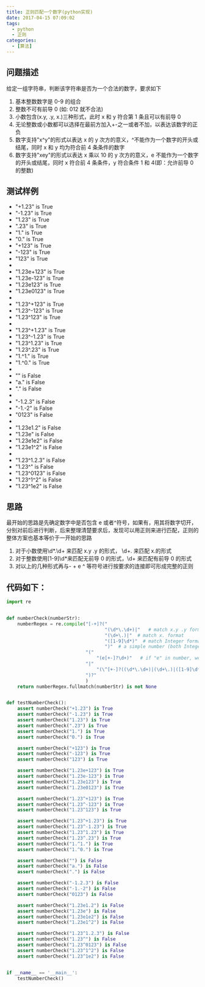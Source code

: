 ```yaml
---
title: 正则匹配一个数字(python实现)
date: 2017-04-15 07:09:02
tags:
  - python
  - 正则
categories:
  - [算法]
---
```


## 问题描述

给定一组字符串，判断该字符串是否为一个合法的数字，要求如下

1. 基本整数数字是 0-9 的组合
1. 整数不可有前导 0 (如: 012 就不合法)
1. 小数包含(x.y, .y, x.)三种形式，此时 x 和 y 符合第 1 条且可以有前导 0
1. 无论整数或小数都可以选择在最前方加入+-之一或者不加，以表达该数字的正负
1. 数字支持"x^y"的形式以表达 x 的 y 次方的意义，^不能作为一个数字的开头或结尾，同时 x 和 y 均为符合前 4 条条件的数字
1. 数字支持"xey"的形式以表达 x 乘以 10 的 y 次方的意义，e 不能作为一个数字的开头或结尾，同时 x 符合前 4 条条件，y 符合条件 1 和 4(即：允许前导 0 的整数)

## 测试样例

- "+1.23" is True
- "-1.23" is True
- "1.23" is True
- ".23" is True
- "1." is True
- "0." is True
- "+123" is True
- "-123" is True
- "123" is True
-
- "1.23e+123" is True
- "1.23e-123" is True
- "1.23e123" is True
- "1.23e0123" is True
-
- "1.23^+123" is True
- "1.23^-123" is True
- "1.23^123" is True
-
- "1.23^+1.23" is True
- "1.23^-1.23" is True
- "1.23^1.23" is True
- "1.23^.23" is True
- "1.^1." is True
- "1.^0." is True
-
- "" is False
- "a." is False
- "." is False
-
- "-1.2.3" is False
- "-1.-2" is False
- "0123" is False
-
- "1.23e1.2" is False
- "1.23e" is False
- "1.23e1e2" is False
- "1.23e1^2" is False
-
- "1.23^1.2.3" is False
- "1.23^" is False
- "1.23^0123" is False
- "1.23^1^2" is False
- "1.23^1e2" is False

## 思路

最开始的思路是先确定数字中是否包含 e 或者^符号，如果有，用其将数字切开，分别对前后进行判断，后来整理清楚要求后，发现可以用正则来进行匹配，正则的整体方案也基本等价于一开始的思路

1. 对于小数使用\d\*\.\d+ 来匹配 x.y .y 的形式， \d+\. 来匹配 x.的形式
1. 对于整数使用[1-9]\d\*来匹配无前导 0 的形式，\d+ 来匹配有前导 0 的形式
1. 对以上的几种形式再与- + e ^ 等符号进行按要求的连接即可形成完整的正则

## 代码如下：

```python
import re


def numberCheck(numberStr):
    numberRegex = re.compile("[-+]?("
                                    "(\d*\.\d+)|"   # match x.y .y format
                                    "(\d+\.)|"  # match x. format
                                    "([1-9]\d*)"  # match Integer format(without lead zero)
                                    ")"  # a simple number (both Integer and Double)
                             "("
                                 "(e[+-]?\d+)"   # if "e" in number, we need a Integer(can lead with zero) below
                             "|"
                                 "(\^[+-]?((\d*\.\d+)|(\d+\.)|([1-9]\d*)))"  # if "^" in number, we need a simple number below
                             ")?"
                             )
    return numberRegex.fullmatch(numberStr) is not None


def testNumberCheck():
    assert numberCheck("+1.23") is True
    assert numberCheck("-1.23") is True
    assert numberCheck("1.23") is True
    assert numberCheck(".23") is True
    assert numberCheck("1.") is True
    assert numberCheck("0.") is True

    assert numberCheck("+123") is True
    assert numberCheck("-123") is True
    assert numberCheck("123") is True

    assert numberCheck("1.23e+123") is True
    assert numberCheck("1.23e-123") is True
    assert numberCheck("1.23e123") is True
    assert numberCheck("1.23e0123") is True

    assert numberCheck("1.23^+123") is True
    assert numberCheck("1.23^-123") is True
    assert numberCheck("1.23^123") is True

    assert numberCheck("1.23^+1.23") is True
    assert numberCheck("1.23^-1.23") is True
    assert numberCheck("1.23^1.23") is True
    assert numberCheck("1.23^.23") is True
    assert numberCheck("1.^1.") is True
    assert numberCheck("1.^0.") is True

    assert numberCheck("") is False
    assert numberCheck("a.") is False
    assert numberCheck(".") is False

    assert numberCheck("-1.2.3") is False
    assert numberCheck("-1.-2") is False
    assert numberCheck("0123") is False

    assert numberCheck("1.23e1.2") is False
    assert numberCheck("1.23e") is False
    assert numberCheck("1.23e1e2") is False
    assert numberCheck("1.23e1^2") is False

    assert numberCheck("1.23^1.2.3") is False
    assert numberCheck("1.23^") is False
    assert numberCheck("1.23^0123") is False
    assert numberCheck("1.23^1^2") is False
    assert numberCheck("1.23^1e2") is False


if __name__ == '__main__':
    testNumberCheck()
```
